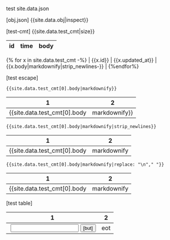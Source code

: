 

test site.data.json

[obj.json]
{{site.data.obj|inspect}}

[test-cmt]
{{site.data.test_cmt|size}}



|id|time|body| 
|-|-|-|
{% for x in site.data.test_cmt -%}
| {{x.id}} | {{x.updated_at}} | {{x.body|markdownify|strip_newlines-}} | 
{%endfor%}


[test escape]

```
{{site.data.test_cmt[0].body|markdownify}}
```

|1|2|
|-|-|
| {{site.data.test_cmt[0].body|markdownify}} |2|


```
{{site.data.test_cmt[0].body|markdownify|strip_newlines}}
```

|1|2|
|-|-|
| {{site.data.test_cmt[0].body|markdownify|strip_newlines}} |2|


```
{{site.data.test_cmt[0].body|markdownify|replace: "\n"," "}}
```

|1|2|
|-|-|
|  {{site.data.test_cmt[0].body|markdownify|replace: "\n"," "}}  |2|



[test table]

|1|2|
|-|-|
|<img> <input> <button>[but]</button> | eot |
